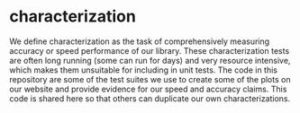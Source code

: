 # characterization
We define characterization as the task of comprehensively measuring accuracy or speed performance of our library. These characterization tests are often long running (some can run for days) and very resource intensive, which makes them unsuitable for including in unit tests.  The code in this repository are some of the test suites we use to create some of the plots on our website and provide evidence for our speed and accuracy claims.  This code is shared here so that others can duplicate our own characterizations.
